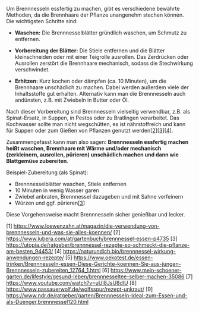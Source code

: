 Um Brennnesseln essfertig zu machen, gibt es verschiedene bewährte Methoden, da die Brennhaare der Pflanze unangenehm stechen können. Die wichtigsten Schritte sind:

- **Waschen:** Die Brennnesselblätter gründlich waschen, um Schmutz zu entfernen.

- **Vorbereitung der Blätter:** Die Stiele entfernen und die Blätter kleinschneiden oder mit einer Teigrolle ausrollen. Das Zerdrücken oder Ausrollen zerstört die Brennhaare mechanisch, sodass die Stechwirkung verschwindet.

- **Erhitzen:** Kurz kochen oder dämpfen (ca. 10 Minuten), um die Brennhaare unschädlich zu machen. Dabei werden außerdem viele der Inhaltsstoffe gut erhalten. Alternativ kann man die Brennnesseln auch andünsten, z.B. mit Zwiebeln in Butter oder Öl.

Nach dieser Vorbereitung sind Brennnesseln vielseitig verwendbar, z.B. als Spinat-Ersatz, in Suppen, in Pestos oder zu Bratlingen verarbeitet. Das Kochwasser sollte man nicht wegschütten, es ist nährstoffreich und kann für Suppen oder zum Gießen von Pflanzen genutzt werden[[2](https://www.lubera.com/at/gartenbuch/brennnessel-essen-p4735)][[3](https://utopia.de/ratgeber/brennnessel-rezepte-so-schmeckt-die-pflanze-am-besten_94453/)][[4](https://naturundich.bio/brennnessel-wirkung-anwendungen-rezepte/)].

Zusammengefasst kann man also sagen: **Brennnesseln essfertig machen heißt waschen, Brennhaare mit Wärme und/oder mechanisch (zerkleinern, ausrollen, pürieren) unschädlich machen und dann wie Blattgemüse zubereiten**.

Beispiel-Zubereitung (als Spinat):
- Brennnesselblätter waschen, Stiele entfernen
- 10 Minuten in wenig Wasser garen
- Zwiebel anbraten, Brennnessel dazugeben und mit Sahne verfeinern
- Würzen und ggf. pürieren[[3](https://utopia.de/ratgeber/brennnessel-rezepte-so-schmeckt-die-pflanze-am-besten_94453/)]

Diese Vorgehensweise macht Brennnesseln sicher genießbar und lecker.

[1] https://www.loewenzahn.at/magazin/die-verwendung-von-brennnesseln-und-was-sie-alles-koennen/
[2] https://www.lubera.com/at/gartenbuch/brennnessel-essen-p4735
[3] https://utopia.de/ratgeber/brennnessel-rezepte-so-schmeckt-die-pflanze-am-besten_94453/
[4] https://naturundich.bio/brennnessel-wirkung-anwendungen-rezepte/
[5] https://www.oekotest.de/essen-trinken/Brennnesseln-essen-Diese-Gerichte-koennen-Sie-aus-jungen-Brennnesseln-zubereiten_12764_1.html
[6] https://www.mein-schoener-garten.de/lifestyle/gesund-leben/brennnesseltee-selber-machen-35086
[7] https://www.youtube.com/watch?v=uUl8JsU8dIU
[8] https://www.passauerwolf.de/wolfsspur/rezept-unkraut/
[9] https://www.ndr.de/ratgeber/garten/Brennnesseln-Ideal-zum-Essen-und-als-Duenger,brennnessel120.html